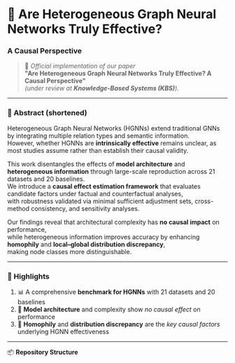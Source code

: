 # 🧩 Are Heterogeneous Graph Neural Networks Truly Effective?  
### A Causal Perspective

> 📄 *Official implementation of our paper*  
> **"Are Heterogeneous Graph Neural Networks Truly Effective? A Causal Perspective"**  
> *(under review at **Knowledge-Based Systems (KBS)**).*

---

### 🧠 Abstract (shortened)

Heterogeneous Graph Neural Networks (HGNNs) extend traditional GNNs by integrating multiple relation types and semantic information.  
However, whether HGNNs are **intrinsically effective** remains unclear, as most studies assume rather than establish their causal validity.  

This work disentangles the effects of **model architecture** and **heterogeneous information** through large-scale reproduction across 21 datasets and 20 baselines.  
We introduce a **causal effect estimation framework** that evaluates candidate factors under factual and counterfactual analyses,  
with robustness validated via minimal sufficient adjustment sets, cross-method consistency, and sensitivity analyses.  

Our findings reveal that architectural complexity has **no causal impact** on performance,  
while heterogeneous information improves accuracy by enhancing **homophily** and **local–global distribution discrepancy**,  
making node classes more distinguishable.  

---

### 🌟 Highlights
1. 📊 A comprehensive **benchmark for HGNNs** with 21 datasets and 20 baselines  
2. 🧱 **Model architecture** and complexity show *no causal effect* on performance  
3. 🔗 **Homophily** and **distribution discrepancy** are the *key causal factors* underlying HGNN effectiveness  

---

📦 **Repository Structure**
